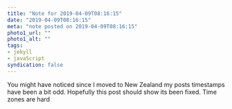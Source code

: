 ```yaml
---
title: "Note for 2019-04-09T08:16:15"
date: "2019-04-09T08:16:15"
meta: "note posted on 2019-04-09T08:16:15"
photo1_url: ""
photo1_alt: ""
tags:
- jekyll
- javaScript
syndication: false
---
```

You might have noticed since I moved to New Zealand my posts timestamps have been a bit odd. Hopefully this post should show its been fixed. Time zones are hard
